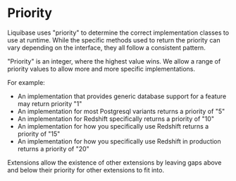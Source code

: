 # Priority

Liquibase uses "priority" to determine the correct implementation classes to use at runtime.
While the specific methods used to return the priority can vary depending on the interface, they all follow a consistent pattern.

"Priority" is an integer, where the highest value wins.
We allow a range of priority values to allow more and more specific implementations.

For example:
- An implementation that provides generic database support for a feature may return priority "1"
- An implementation for most Postgresql variants returns a priority of "5"
- An implementation for Redshift specifically returns a priority of "10"
- An implementation for how you specifically use Redshift returns a priority of "15"
- An implementation for how you specifically use Redshift in production returns a priority of "20"

Extensions allow the existence of other extensions by leaving gaps above and below their priority for other extensions to fit into. 

